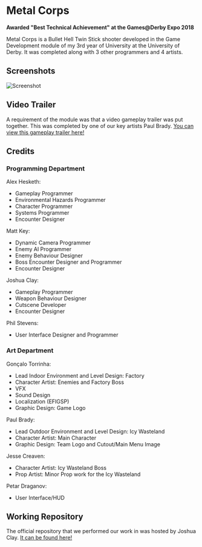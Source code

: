 # Metal Corps
**Awarded  "Best Technical Achievement" at the Games@Derby Expo 2018**

Metal Corps is a Bullet Hell Twin Stick shooter developed in the Game Development module of my 3rd year of University at the University of Derby. It was completed along with 3 other programmers and 4 artists.

## Screenshots
![Screenshot](https://raw.githubusercontent.com/Hesketh/MetalCorps/master/screenshots.png)

## Video Trailer
A requirement of the module was that a video gameplay trailer was put together. This was completed by one of our key artists Paul Brady. [You can view this gameplay trailer here!](https://www.youtube.com/watch?v=qaCyysugXlc)

## Credits
### Programming Department

Alex Hesketh:
  * Gameplay Programmer
  * Environmental Hazards Programmer
  * Character Programmer
  * Systems Programmer
  * Encounter Designer

Matt Key:
  * Dynamic Camera Programmer
  * Enemy AI Programmer
  * Enemy Behaviour Designer
  * Boss Encounter Designer and Programmer
  * Encounter Designer

Joshua Clay:
  * Gameplay Programmer
  * Weapon Behaviour Designer
  * Cutscene Developer
  * Encounter Designer

Phil Stevens:
  * User Interface Designer and Programmer

### Art Department

Gonçalo Torrinha:
  * Lead Indoor Environment and Level Design: Factory
  * Character Artist: Enemies and Factory Boss
  * VFX
  * Sound Design
  * Localization (EFIGSP)
  * Graphic Design: Game Logo

Paul Brady:
  * Lead Outdoor Environment and Level Design: Icy Wasteland
  * Character Artist: Main Character
  * Graphic Design: Team Logo and Cutout/Main Menu Image

Jesse Creaven:
  * Character Artist: Icy Wasteland Boss
  * Prop Artist: Minor Prop work for the Icy Wasteland

Petar Draganov: 
  * User Interface/HUD

## Working Repository
The official repository that we performed our work in was hosted by Joshua Clay. [It can be found here!](https://github.com/MaxStingray/Tetanutopia)
